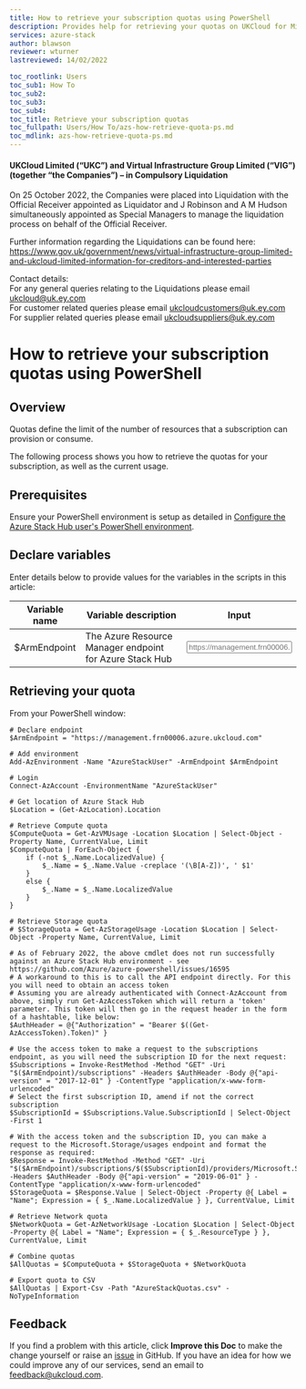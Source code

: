 ```yaml
---
title: How to retrieve your subscription quotas using PowerShell
description: Provides help for retrieving your quotas on UKCloud for Microsoft Azure
services: azure-stack
author: blawson
reviewer: wturner
lastreviewed: 14/02/2022

toc_rootlink: Users
toc_sub1: How To
toc_sub2:
toc_sub3:
toc_sub4:
toc_title: Retrieve your subscription quotas
toc_fullpath: Users/How To/azs-how-retrieve-quota-ps.md
toc_mdlink: azs-how-retrieve-quota-ps.md
---
```


#### UKCloud Limited (“UKC”) and Virtual Infrastructure Group Limited (“VIG”) (together “the Companies”) – in Compulsory Liquidation

On 25 October 2022, the Companies were placed into Liquidation with the Official Receiver appointed as Liquidator and J Robinson and A M Hudson simultaneously appointed as Special Managers to manage the liquidation process on behalf of the Official Receiver.

Further information regarding the Liquidations can be found here: <https://www.gov.uk/government/news/virtual-infrastructure-group-limited-and-ukcloud-limited-information-for-creditors-and-interested-parties>

Contact details:<br>
For any general queries relating to the Liquidations please email <ukcloud@uk.ey.com><br>
For customer related queries please email <ukcloudcustomers@uk.ey.com><br>
For supplier related queries please email <ukcloudsuppliers@uk.ey.com>

# How to retrieve your subscription quotas using PowerShell

## Overview

Quotas define the limit of the number of resources that a subscription can provision or consume.

The following process shows you how to retrieve the quotas for your subscription, as well as the current usage.

## Prerequisites

Ensure your PowerShell environment is setup as detailed in [Configure the Azure Stack Hub user's PowerShell environment](azs-how-configure-powershell-users.md).

## Declare variables

Enter details below to provide values for the variables in the scripts in this article:

| Variable name  | Variable description                                | Input            |
|----------------|-----------------------------------------------------|------------------|
| \$ArmEndpoint   | The Azure Resource Manager endpoint for Azure Stack Hub | <form oninput="result.value=armendpoint.value" id="armendpoint" style="display: inline;"><input type="text" id="armendpoint" name="armendpoint" style="display: inline;" placeholder="https://management.frn00006.azure.ukcloud.com"/></form> |

## Retrieving your quota

From your PowerShell window:

<pre><code class="language-PowerShell"># Declare endpoint
$ArmEndpoint = "<output form="armendpoint" name="result" style="display: inline;">https://management.frn00006.azure.ukcloud.com</output>"

# Add environment
Add-AzEnvironment -Name "AzureStackUser" -ArmEndpoint $ArmEndpoint

# Login
Connect-AzAccount -EnvironmentName "AzureStackUser"

# Get location of Azure Stack Hub
$Location = (Get-AzLocation).Location

# Retrieve Compute quota
$ComputeQuota = Get-AzVMUsage -Location $Location | Select-Object -Property Name, CurrentValue, Limit
$ComputeQuota | ForEach-Object {
    if (-not $_.Name.LocalizedValue) {
        $_.Name = $_.Name.Value -creplace '(\B[A-Z])', ' $1'
    }
    else {
        $_.Name = $_.Name.LocalizedValue
    }
}

# Retrieve Storage quota
# $StorageQuota = Get-AzStorageUsage -Location $Location | Select-Object -Property Name, CurrentValue, Limit

# As of February 2022, the above cmdlet does not run successfully against an Azure Stack Hub environment - see https://github.com/Azure/azure-powershell/issues/16595
# A workaround to this is to call the API endpoint directly. For this you will need to obtain an access token
# Assuming you are already authenticated with Connect-AzAccount from above, simply run Get-AzAccessToken which will return a 'token' parameter. This token will then go in the request header in the form of a hashtable, like below:
$AuthHeader = @{"Authorization" = "Bearer $((Get-AzAccessToken).Token)" }

# Use the access token to make a request to the subscriptions endpoint, as you will need the subscription ID for the next request:
$Subscriptions = Invoke-RestMethod -Method "GET" -Uri "$($ArmEndpoint)/subscriptions" -Headers $AuthHeader -Body @{"api-version" = "2017-12-01" } -ContentType "application/x-www-form-urlencoded"
# Select the first subscription ID, amend if not the correct subscription
$SubscriptionId = $Subscriptions.Value.SubscriptionId | Select-Object -First 1

# With the access token and the subscription ID, you can make a request to the Microsoft.Storage/usages endpoint and format the response as required:
$Response = Invoke-RestMethod -Method "GET" -Uri "$($ArmEndpoint)/subscriptions/$($SubscriptionId)/providers/Microsoft.Storage/usages" -Headers $AuthHeader -Body @{"api-version" = "2019-06-01" } -ContentType "application/x-www-form-urlencoded"
$StorageQuota = $Response.Value | Select-Object -Property @{ Label = "Name"; Expression = { $_.Name.LocalizedValue } }, CurrentValue, Limit

# Retrieve Network quota
$NetworkQuota = Get-AzNetworkUsage -Location $Location | Select-Object -Property @{ Label = "Name"; Expression = { $_.ResourceType } }, CurrentValue, Limit

# Combine quotas
$AllQuotas = $ComputeQuota + $StorageQuota + $NetworkQuota

# Export quota to CSV
$AllQuotas | Export-Csv -Path "AzureStackQuotas.csv" -NoTypeInformation
</code></pre>

## Feedback

If you find a problem with this article, click **Improve this Doc** to make the change yourself or raise an [issue](https://github.com/UKCloud/documentation/issues) in GitHub. If you have an idea for how we could improve any of our services, send an email to <feedback@ukcloud.com>.
